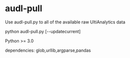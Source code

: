 # audl-pull

Use audl-pull.py to all of the available raw UltiAnalytics data

python audl-pull.py [--updatecurrent]

Python >= 3.0

dependencies: glob,urllib,argparse,pandas